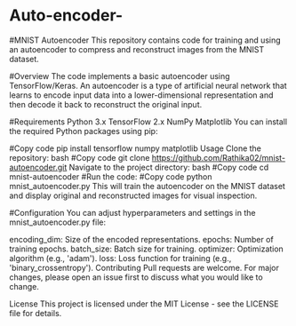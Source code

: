 # Auto-encoder-
#MNIST Autoencoder
This repository contains code for training and using an autoencoder to compress and reconstruct images from the MNIST dataset.

#Overview
The code implements a basic autoencoder using TensorFlow/Keras. An autoencoder is a type of artificial neural network that learns to encode input data into a lower-dimensional representation and then decode it back to reconstruct the original input.

#Requirements
Python 3.x
TensorFlow 2.x
NumPy
Matplotlib
You can install the required Python packages using pip:

#Copy code
pip install tensorflow numpy matplotlib
Usage
Clone the repository:
bash
#Copy code
git clone https://github.com/Rathika02/mnist-autoencoder.git
Navigate to the project directory:
bash
#Copy code
cd mnist-autoencoder
#Run the code:
#Copy code
python mnist_autoencoder.py
This will train the autoencoder on the MNIST dataset and display original and reconstructed images for visual inspection.

#Configuration
You can adjust hyperparameters and settings in the mnist_autoencoder.py file:

encoding_dim: Size of the encoded representations.
epochs: Number of training epochs.
batch_size: Batch size for training.
optimizer: Optimization algorithm (e.g., 'adam').
loss: Loss function for training (e.g., 'binary_crossentropy').
Contributing
Pull requests are welcome. For major changes, please open an issue first to discuss what you would like to change.

License
This project is licensed under the MIT License - see the LICENSE file for details.

